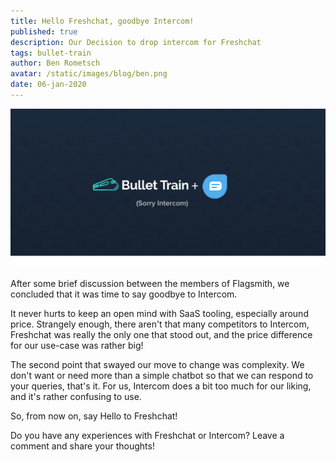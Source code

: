 ```yaml
---
title: Hello Freshchat, goodbye Intercom!
published: true
description: Our Decision to drop intercom for Freshchat 
tags: bullet-train
author: Ben Rometsch
avatar: /static/images/blog/ben.png
date: 06-jan-2020
---
```


<img alt="Flagsmith and Freshchat" src="/static/images/blog/new-feature/freshchat.png"/>

After some brief discussion between the members of Flagsmith, we concluded that it was time to say goodbye to Intercom.

It never hurts to keep an open mind with SaaS tooling, especially around price. Strangely enough, there aren't that many competitors to Intercom, Freshchat was really the only one that stood out, and the price difference for our use-case was rather big!

The second point that swayed our move to change was complexity. We don't want or need more than a simple chatbot so that we can respond to your queries, that's it. For us, Intercom does a bit too much for our liking, and it's rather confusing to use.

So, from now on, say Hello to Freshchat!

Do you have any experiences with Freshchat or Intercom? Leave a comment and share your thoughts! 
